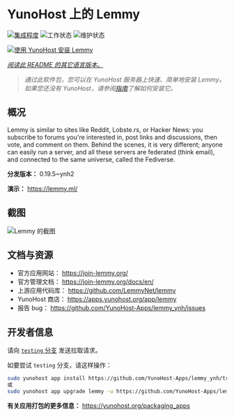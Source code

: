 <!--
注意：此 README 由 <https://github.com/YunoHost/apps/tree/master/tools/readme_generator> 自动生成
请勿手动编辑。
-->

# YunoHost 上的 Lemmy

[![集成程度](https://dash.yunohost.org/integration/lemmy.svg)](https://ci-apps.yunohost.org/ci/apps/lemmy/) ![工作状态](https://ci-apps.yunohost.org/ci/badges/lemmy.status.svg) ![维护状态](https://ci-apps.yunohost.org/ci/badges/lemmy.maintain.svg)

[![使用 YunoHost 安装 Lemmy](https://install-app.yunohost.org/install-with-yunohost.svg)](https://install-app.yunohost.org/?app=lemmy)

*[阅读此 README 的其它语言版本。](./ALL_README.md)*

> *通过此软件包，您可以在 YunoHost 服务器上快速、简单地安装 Lemmy。*  
> *如果您还没有 YunoHost，请参阅[指南](https://yunohost.org/install)了解如何安装它。*

## 概况

Lemmy is similar to sites like Reddit, Lobste.rs, or Hacker News: you subscribe to forums you're interested in, post links and discussions, then vote, and comment on them. Behind the scenes, it is very different; anyone can easily run a server, and all these servers are federated (think email), and connected to the same universe, called the Fediverse.


**分发版本：** 0.19.5~ynh2

**演示：** <https://lemmy.ml/>

## 截图

![Lemmy 的截图](./doc/screenshots/screenshot1.webp)

## 文档与资源

- 官方应用网站： <https://join-lemmy.org/>
- 官方管理文档： <https://join-lemmy.org/docs/en/>
- 上游应用代码库： <https://github.com/LemmyNet/lemmy>
- YunoHost 商店： <https://apps.yunohost.org/app/lemmy>
- 报告 bug： <https://github.com/YunoHost-Apps/lemmy_ynh/issues>

## 开发者信息

请向 [`testing` 分支](https://github.com/YunoHost-Apps/lemmy_ynh/tree/testing) 发送拉取请求。

如要尝试 `testing` 分支，请这样操作：

```bash
sudo yunohost app install https://github.com/YunoHost-Apps/lemmy_ynh/tree/testing --debug
或
sudo yunohost app upgrade lemmy -u https://github.com/YunoHost-Apps/lemmy_ynh/tree/testing --debug
```

**有关应用打包的更多信息：** <https://yunohost.org/packaging_apps>
